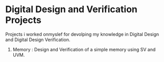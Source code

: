 # Digital Design and Verification Projects
Projects i worked onmyslef for devolping my knowledge in Digital Design and Digital Design Verification. 

1. Memory : Design and Verification of a simple memory using SV and UVM. 
